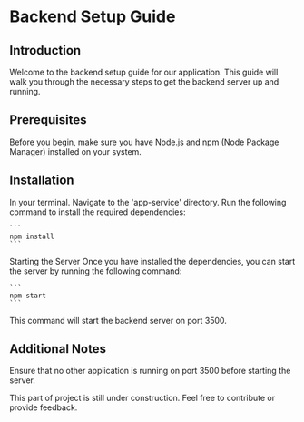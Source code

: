 # Backend Setup Guide

## Introduction

Welcome to the backend setup guide for our application. This guide will walk you through the necessary steps to get the backend server up and running.

## Prerequisites

Before you begin, make sure you have Node.js and npm (Node Package Manager) installed on your system.

## Installation

In your terminal.
Navigate to the 'app-service' directory.
Run the following command to install the required dependencies:

    ```
    npm install
    ```

Starting the Server
Once you have installed the dependencies, you can start the server by running the following command:

    ```
    npm start
    ```

This command will start the backend server on port 3500.

## Additional Notes

Ensure that no other application is running on port 3500 before starting the server.

This part of project is still under construction. Feel free to contribute or provide feedback.
